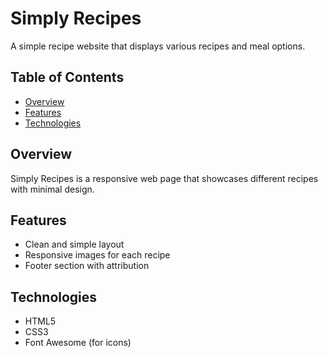 # Simply Recipes

A simple recipe website that displays various recipes and meal options.

## Table of Contents
- [Overview](#overview)
- [Features](#features)
- [Technologies](#technologies)

## Overview

Simply Recipes is a responsive web page that showcases different recipes with minimal design.

## Features

- Clean and simple layout
- Responsive images for each recipe
- Footer section with attribution

## Technologies
- HTML5
- CSS3
- Font Awesome (for icons)

